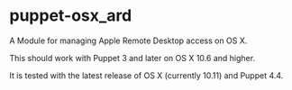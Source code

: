 puppet-osx_ard
==============
A Module for managing Apple Remote Desktop access on OS X.

This should work with Puppet 3 and later on OS X 10.6 and higher.

It is tested with the latest release of OS X (currently 10.11) and Puppet 4.4.
